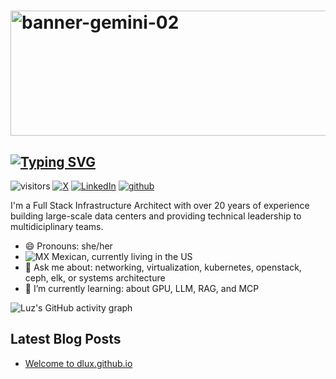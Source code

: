 
# <img width="1024" height="200" alt="banner-gemini-02" src="https://github.com/user-attachments/assets/a4553922-a0e5-40b8-8302-6b14f5b88e8d" />

<!-- https://github.com/DenverCoder1/readme-typing-svg -->
## [![Typing SVG](https://readme-typing-svg.demolab.com?font=Fira+Code&size=32&pause=5000&color=907DB1FF&width=435&lines=Hi+there+👋)](https://git.io/typing-svg)

<!--# Hi there 👋 -->
<!-- https://github.com/Ileriayo/markdown-badges -->
![visitors](https://visitor-badge.laobi.icu/badge?page_id=dlux/dlux)
[![X](https://img.shields.io/twitter/follow/dlux_cazares)](https://twitter.com/dlux_cazares)
[![LinkedIn](https://img.shields.io/badge/linkedin-%230077B5.svg?logo=linkedin&logoColor=white)](https://www.linkedin.com/in/luz-cazares)
[![github](https://img.shields.io/github/followers/dlux)](https://github.com/dlux?tab=followers)

<!-- https://github.com/anuraghazra/github-readme-stats -->
<!-- other color github_dark or tokyonight -->
<!-- public server https://github-readme-stats.vercel.app
![Luz's GitHub stats](https://github-readme-stats-zeta-orpin-22.vercel.app/api?username=dlux&show_icons=true&count_private=true&rank_icon=github)
![Top Languages](https://github-readme-stats-zeta-orpin-22.vercel.app/api/top-langs/?username=dlux&count_private=true)

<!-- LUZ INTRO -->
I'm a Full Stack Infrastructure Architect with over 20 years of experience building large-scale data centers and providing technical leadership to multidiciplinary teams.

- 😄 Pronouns: she/her
- ![MX](https://raw.githubusercontent.com/stevenrskelton/flag-icon/master/png/16/country-4x3/mx.png) Mexican, currently living in the US
- 💬 Ask me about: networking, virtualization, kubernetes, openstack, ceph, elk, or systems architecture
- 🌱 I’m currently learning: about GPU, LLM, RAG, and MCP

<!-- https://github.com/ashutosh00710/github-readme-activity-graph -->
![Luz's GitHub activity graph](https://github-readme-activity-graph.vercel.app/graph?username=dlux&bg_color=white&hide_border=true)


<!-- https://github.com/gautamkrishnar/blog-post-workflow -->
<!-- TODO move blog posts to gitio -->
## Latest Blog Posts

<!-- BLOG-POST-LIST:START -->
- [Welcome to dlux.github.io](https://dlux.github.io//jekyll/update/2025/08/07/welcome-post1.html)
<!-- BLOG-POST-LIST:END -->
